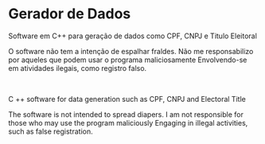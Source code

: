 # Gerador de Dados

Software em C++ para geração de dados como CPF, CNPJ e Titulo Eleitoral

O software não tem a intenção de espalhar fraldes.
Não me responsabilizo por aqueles que podem usar o programa maliciosamente
Envolvendo-se em atividades ilegais, como registro falso.

<br>

C ++ software for data generation such as CPF, CNPJ and Electoral Title

The software is not intended to spread diapers.
I am not responsible for those who may use the program maliciously
Engaging in illegal activities, such as false registration.